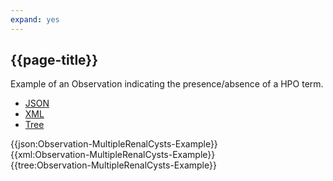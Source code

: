 ```yaml
---
expand: yes
---
```


## {{page-title}}

Example of an Observation indicating the presence/absence of a HPO term.

<div class="nhsd-!t-margin-bottom-6">
  <ul class="nav nav-tabs" role="tablist">
        <li role="presentation" class="active">
            <a href="#JSON-O-MRC-E" role="tab" data-toggle="tab">JSON</a>
        </li>
         <li role="presentation">
            <a href="#XML-O-MRC-E" role="tab" data-toggle="tab">XML</a>
        </li>
        <li role="presentation">
            <a href="#Tree-O-MRC-E" role="tab" data-toggle="tab">Tree</a>
        </li>
  </ul>
    
  <div class="tab-content snippet">
    <div id="JSON-O-MRC-E" role="tabpanel" class="tab-pane active">
{{json:Observation-MultipleRenalCysts-Example}}
    </div>
    <div id="XML-O-MRC-E" role="tabpanel" class="tab-pane">
{{xml:Observation-MultipleRenalCysts-Example}}
    </div>
    <div id="Tree-O-MRC-E" role="tabpanel" class="tab-pane">
{{tree:Observation-MultipleRenalCysts-Example}}
    </div>
  </div>
</div>
